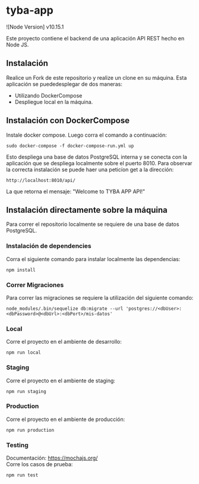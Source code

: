 # tyba-app

![Node Version] v10.15.1

Este proyecto contiene el backend de una aplicación API REST hecho en Node JS.

## Instalación
Realice un Fork de este repositorio y realize un clone en su máquina. 
Esta aplicación se puededesplegar de dos maneras: 
- Utilizando DockerCompose
- Despliegue local en la máquina.

## Instalación con DockerCompose
Instale docker compose. Luego corra el comando a continuación:
```
sudo docker-compose -f docker-compose-run.yml up
```
Esto despliega una base de datos PostgreSQL interna y se conecta con la aplicación que se despliega localmente sobre el puerto 8010.
Para observar la correcta instalación se puede haer una peticíon get a la dirección:
```
http://localhost:8010/api/
```
La que retorna el mensaje: "Welcome to TYBA APP API!"
## Instalación directamente sobre la máquina
Para correr el repositorio localmente se requiere de una base de datos PostgreSQL.

### Instalación de dependencies
Corra el siguiente comando para instalar localmente las dependencias:
```
npm install
```
### Correr Migraciones
Para correr las migraciones se requiere la utilización del siguiente comando:
```
node_modules/.bin/sequelize db:migrate --url 'postgres://<dbUser>:<dbPassword>@<dbUrl>:<dbPort>/mis-datos'
```


### Local
Corre el proyecto en el ambiente de desarrollo:
<br>
```
npm run local
```

### Staging
Corre el proyecto en el ambiente de staging:
<br>
```
npm run staging
```

### Production
Corre el proyecto en el ambiente de producción:
<br>
```
npm run production
```

### Testing
Documentación: https://mochajs.org/
<br>
Corre los casos de prueba:
```
npm run test
```
